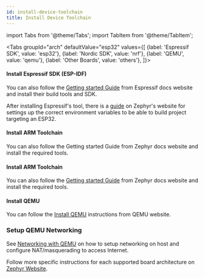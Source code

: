 ```yaml
---
id: install-device-toolchain
title: Install Device Toolchain
---
```


import Tabs from '@theme/Tabs';
import TabItem from '@theme/TabItem';

<Tabs
groupId="arch"
defaultValue="esp32"
values={[
{label: 'Espressif SDK', value: 'esp32'},
{label: 'Nordic SDK', value: 'nrf'},
{label: 'QEMU', value: 'qemu'},
{label: 'Other Boards', value: 'others'},
]}>
<TabItem value="esp32">

#### Install Espressif SDK (ESP-IDF)

You can also follow the [Getting started Guide](https://docs.espressif.com/projects/esp-idf/en/v4.2/esp32/get-started/index.html#installation-step-by-step) from Espressif docs website and install their build tools and SDK.

After installing Espressif's tool, there is a [guide](https://docs.zephyrproject.org/latest/boards/xtensa/esp32/doc/index.html) on Zephyr's website for settings up the correct environment variables to be able to build project targeting an ESP32.
</TabItem>
<TabItem value="nrf">

#### Install ARM Toolchain

You can also follow the Getting started Guide from Zephyr docs website and install the required tools.
</TabItem>
<TabItem value="arm">

#### Install ARM Toolchain

You can also follow the [Getting started Guide](https://docs.zephyrproject.org/latest/getting_started/toolchain_3rd_party_x_compilers.html#gnu-arm-embedded) from Zephyr docs website and install the required tools.
</TabItem>
<TabItem value="qemu">

#### Install QEMU

You can follow the [Install QEMU](https://www.qemu.org/download/) instructions from QEMU website.

### Setup QEMU Networking

See [Networking with QEMU](https://docs.zephyrproject.org/latest/guides/networking/qemu_setup.html#networking-with-qemu) on how to setup networking on host and configure NAT/masquerading to access Internet.

</TabItem>
<TabItem value="others">

Follow more specific instructions for each supported board architecture on [Zephyr Website](https://docs.zephyrproject.org/latest/guides/beyond-GSG.html#gs-toolchain).
</TabItem>
</Tabs>
